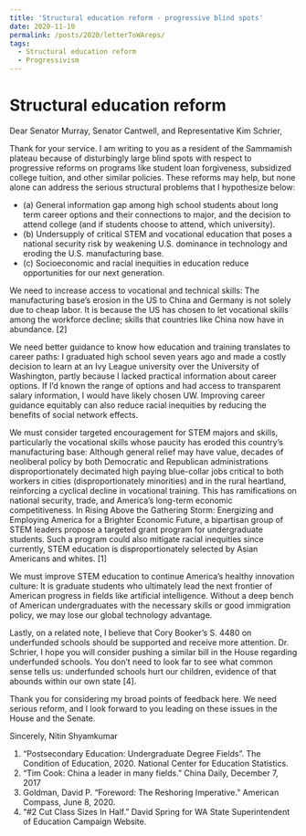 ```yaml
---
title: 'Structural education reform - progressive blind spots'
date: 2020-11-10
permalink: /posts/2020/letterToWAreps/
tags:
  - Structural education reform
  - Progressivism
---
```



Structural education reform
======


Dear Senator Murray, Senator Cantwell, and Representative Kim Schrier,

Thank for your service. I am writing to you as a resident of the Sammamish plateau because of disturbingly large blind spots with respect to progressive reforms on programs like student loan forgiveness, subsidized college tuition, and other similar policies. These reforms may help, but none alone can address the serious structural problems that I hypothesize below:

- (a)	General information gap among high school students about long term career options and their connections to major, and the decision to attend college (and if students choose to attend, which university). 
- (b)	Undersupply of critical STEM and vocational education that poses a national security risk by weakening U.S. dominance in technology and eroding the U.S. manufacturing base.
- (c)	Socioeconomic and racial inequities in education reduce opportunities for our next generation.

We need to increase access to vocational and technical skills: The manufacturing base’s erosion in the US to China and Germany is not solely due to cheap labor. It is because the US has chosen to let vocational skills among the workforce decline; skills that countries like China now have in abundance. [2]

We need better guidance to know how education and training translates to career paths: I graduated high school seven years ago and made a costly decision to learn at an Ivy League university over the University of Washington, partly because I lacked practical information about career options. If I’d known the range of options and had access to transparent salary information, I would have likely chosen UW. Improving career guidance equitably can also reduce racial inequities by reducing the benefits of social network effects.

We must consider targeted encouragement for STEM majors and skills, particularly the vocational skills whose paucity has eroded this country’s manufacturing base: Although general relief may have value, decades of neoliberal policy by both Democratic and Republican administrations disproportionately decimated high paying blue-collar jobs critical to both workers in cities (disproportionately minorities) and in the rural heartland, reinforcing a cyclical decline in vocational training. This has ramifications on national security, trade, and America’s long-term economic competitiveness. In Rising Above the Gathering Storm: Energizing and Employing America for a Brighter Economic Future, a bipartisan group of STEM leaders propose a targeted grant program for undergraduate students. Such a program could also mitigate racial inequities since currently, STEM education is disproportionately selected by Asian Americans and whites. [1]

We must improve STEM education to continue America’s healthy innovation culture: It is graduate students who ultimately lead the next frontier of American progress in fields like artificial intelligence. Without a deep bench of American undergraduates with the necessary skills or good immigration policy, we may lose our global technology advantage. 

Lastly, on a related note, I believe that Cory Booker’s S. 4480 on underfunded schools should be supported and receive more attention. Dr. Schrier, I hope you will consider pushing a similar bill in the House regarding underfunded schools. You don’t need to look far to see what common sense tells us: underfunded schools hurt our children, evidence of that abounds within our own state [4].

Thank you for considering my broad points of feedback here. We need serious reform, and I look forward to you leading on these issues in the House and the Senate.

Sincerely,
Nitin Shyamkumar

1.	“Postsecondary Education: Undergraduate Degree Fields”. The Condition of Education, 2020. National Center for Education Statistics. 
2.	“Tim Cook: China a leader in many fields.” China Daily, December 7, 2017 
3.	Goldman, David P. “Foreword: The Reshoring Imperative.” American Compass, June 8, 2020.
4.	“#2 Cut Class Sizes In Half.” David Spring for WA State Superintendent of Education Campaign Website.
